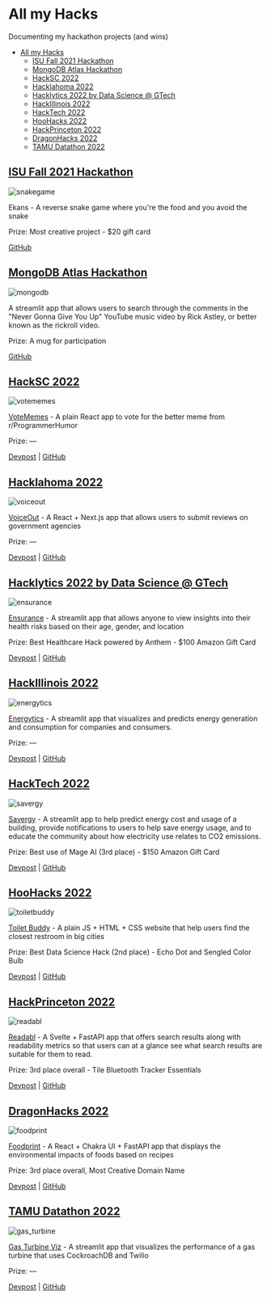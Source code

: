 # All my Hacks

Documenting my hackathon projects (and wins)

- [All my Hacks](#all-my-hacks)
  - [ISU Fall 2021 Hackathon](#isu-fall-2021-hackathon)
  - [MongoDB Atlas Hackathon](#mongodb-atlas-hackathon)
  - [HackSC 2022](#hacksc-2022)
  - [Hacklahoma 2022](#hacklahoma-2022)
  - [Hacklytics 2022 by Data Science @ GTech](#hacklytics-2022-by-data-science--gtech)
  - [HackIllinois 2022](#hackillinois-2022)
  - [HackTech 2022](#hacktech-2022)
  - [HooHacks 2022](#hoohacks-2022)
  - [HackPrinceton 2022](#hackprinceton-2022)
  - [DragonHacks 2022](#dragonhacks-2022)
  - [TAMU Datathon 2022](#tamu-datathon-2022)

## [ISU Fall 2021 Hackathon](https://tinyurl.com/ycfu6f8o)

![snakegame](media/snakegame.png)

Ekans - A reverse snake game where you're the food and you avoid the snake

Prize: Most creative project - $20 gift card

[GitHub](https://github.com/benthecoder/ReverseSnakeGame)

## [MongoDB Atlas Hackathon](https://dev.to/devteam/announcing-the-mongodb-atlas-hackathon-on-dev-4b6m)

![mongodb](media/mongodb.png)

A streamlit app that allows users to search through the comments in the "Never Gonna Give You Up" YouTube music video by Rick Astley, or better known as the rickroll video.

Prize: A mug for participation

[GitHub](https://github.com/benthecoder/yt-comments-mongodb-search)

## [HackSC 2022](https://www.hacksc.com/)

![votememes](media/votememes.png)

[VoteMemes](https://vote-memes.vercel.app/) - A plain React app to vote for the better meme from r/ProgrammerHumor

Prize: ––

[Devpost](https://devpost.com/software/recycleme-58fo3q) | [GitHub](https://github.com/benthecoder/VoteMemes)

## [Hacklahoma 2022](https://2022.hacklahoma.org/)

![voiceout](media/voiceout.png)

[VoiceOut](https://voiceout.space/) - A React + Next.js app that allows users to submit reviews on government agencies

Prize: ––

[Devpost](https://devpost.com/software/voice-out) | [GitHub](https://github.com/weichunnn/voice-out)

## [Hacklytics 2022 by Data Science @ GTech](https://hacklytics.io/)

![ensurance](media/ensurance.png)

[Ensurance](https://share.streamlit.io/benthecoder/hacklytics2022/main/app.py) - A streamlit app that allows anyone to view insights into their health risks based on their age, gender, and location

Prize: Best Healthcare Hack powered by Anthem - $100 Amazon Gift Card

[Devpost](https://devpost.com/software/tbd-pc9f4d) | [GitHub](https://github.com/benthecoder/Ensurance)

## [HackIllinois 2022](https://www.hackillinois.org/)

![energytics](media/energytics.png)

[Energytics](https://share.streamlit.io/benthecoder/energytics/main/app.py) - A streamlit app that visualizes and predicts energy generation and consumption for companies and consumers.

Prize: ––

[Devpost](https://devpost.com/software/energytics) | [GitHub](https://github.com/benthecoder/Energytics)

## [HackTech 2022](https://hacktech.app/)

![savergy](media/savergy.png)

[Savergy](https://share.streamlit.io/benthecoder/savergy/main/app.py) - A streamlit app to help predict energy cost and usage of a building, provide notifications to users to help save energy usage, and to educate the community about how electricity use relates to CO2 emissions.

Prize: Best use of Mage AI (3rd place) - $150 Amazon Gift Card

[Devpost](https://devpost.com/software/savergy) | [GitHub](https://github.com/benthecoder/savergy)

## [HooHacks 2022](https://www.hoohacks.io/)

![toiletbuddy](media/toiletbuddy.png)

[Toilet Buddy](https://public-washroom-f51ff.web.app/) - A plain JS + HTML + CSS website that help users find the closest restroom in big cities

Prize: Best Data Science Hack (2nd place) - Echo Dot and Sengled Color Bulb

[Devpost](https://devpost.com/software/toilet-buddy) | [GitHub](https://github.com/cinnyb2/Toliet-Buddy)

## [HackPrinceton 2022](https://www.hackprinceton.com/)

![readabl](media/readabl.png)

[Readabl](https://readto.beabetterhuman.tech/) - A Svelte + FastAPI app that offers search results along with readability metrics so that users can at a glance see what search results are suitable for them to read.

Prize: 3rd place overall - Tile Bluetooth Tracker Essentials

[Devpost](https://devpost.com/software/searchly-9pn6go) | [GitHub](https://github.com/weichunnn/reader)

## [DragonHacks 2022](https://dragonhacks.live/)

![foodprint](media/foodprint.png)

[Foodprint](https://eatyourwayoutofclimatechange.tech/) - A React + Chakra UI + FastAPI app that displays the environmental impacts of foods based on recipes

Prize: 3rd place overall, Most Creative Domain Name

[Devpost](https://devpost.com/software/foodprint-fun) | [GitHub](https://github.com/benthecoder/foodprint)

## [TAMU Datathon 2022](https://tamudatathon.com/)

![gas_turbine](media/gas_turbine.png)

[Gas Turbine Viz](https://benthecoder-gas-turbine-viz-main-page-awsw6p.streamlitapp.com/) - A streamlit app that visualizes the performance of a gas turbine that uses CockroachDB and Twilio

Prize: ––

[Devpost](https://devpost.com/software/tbd-y5nl8h) | [GitHub](https://github.com/benthecoder/gas_turbine_viz)
